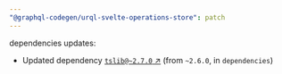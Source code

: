 ```yaml
---
"@graphql-codegen/urql-svelte-operations-store": patch
---
```

dependencies updates:
  - Updated dependency [`tslib@~2.7.0` ↗︎](https://www.npmjs.com/package/tslib/v/2.7.0) (from `~2.6.0`, in `dependencies`)
